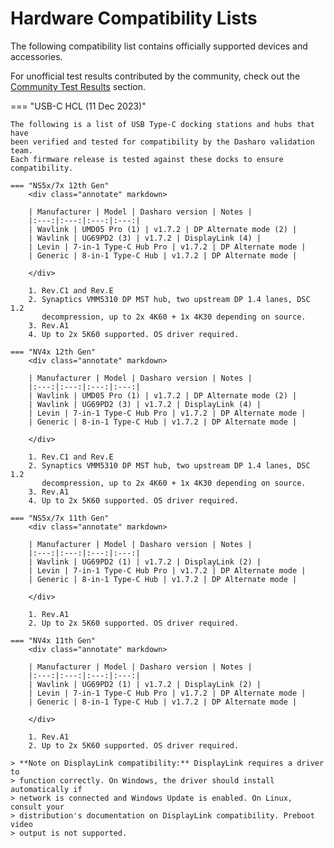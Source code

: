 # Hardware Compatibility Lists

The following compatibility list contains officially supported devices and
accessories.

For unofficial test results contributed by the community, check out the
[Community Test Results](../community-test-results) section.

=== "USB-C HCL (11 Dec 2023)"

    The following is a list of USB Type-C docking stations and hubs that have
    been verified and tested for compatibility by the Dasharo validation team.
    Each firmware release is tested against these docks to ensure compatibility.

    === "NS5x/7x 12th Gen"
        <div class="annotate" markdown>

        | Manufacturer | Model | Dasharo version | Notes |
        |:---:|:---:|:---:|:---:|
        | Wavlink | UMD05 Pro (1) | v1.7.2 | DP Alternate mode (2) |
        | Wavlink | UG69PD2 (3) | v1.7.2 | DisplayLink (4) |
        | Levin | 7-in-1 Type-C Hub Pro | v1.7.2 | DP Alternate mode |
        | Generic | 8-in-1 Type-C Hub | v1.7.2 | DP Alternate mode |

        </div>

        1. Rev.C1 and Rev.E
        2. Synaptics VMM5310 DP MST hub, two upstream DP 1.4 lanes, DSC 1.2
           decompression, up to 2x 4K60 + 1x 4K30 depending on source.
        3. Rev.A1
        4. Up to 2x 5K60 supported. OS driver required.

    === "NV4x 12th Gen"
        <div class="annotate" markdown>

        | Manufacturer | Model | Dasharo version | Notes |
        |:---:|:---:|:---:|:---:|
        | Wavlink | UMD05 Pro (1) | v1.7.2 | DP Alternate mode (2) |
        | Wavlink | UG69PD2 (3) | v1.7.2 | DisplayLink (4) |
        | Levin | 7-in-1 Type-C Hub Pro | v1.7.2 | DP Alternate mode |
        | Generic | 8-in-1 Type-C Hub | v1.7.2 | DP Alternate mode |

        </div>

        1. Rev.C1 and Rev.E
        2. Synaptics VMM5310 DP MST hub, two upstream DP 1.4 lanes, DSC 1.2
           decompression, up to 2x 4K60 + 1x 4K30 depending on source.
        3. Rev.A1
        4. Up to 2x 5K60 supported. OS driver required.

    === "NS5x/7x 11th Gen"
        <div class="annotate" markdown>

        | Manufacturer | Model | Dasharo version | Notes |
        |:---:|:---:|:---:|:---:|
        | Wavlink | UG69PD2 (1) | v1.7.2 | DisplayLink (2) |
        | Levin | 7-in-1 Type-C Hub Pro | v1.7.2 | DP Alternate mode |
        | Generic | 8-in-1 Type-C Hub | v1.7.2 | DP Alternate mode |

        </div>

        1. Rev.A1
        2. Up to 2x 5K60 supported. OS driver required.

    === "NV4x 11th Gen"
        <div class="annotate" markdown>

        | Manufacturer | Model | Dasharo version | Notes |
        |:---:|:---:|:---:|:---:|
        | Wavlink | UG69PD2 (1) | v1.7.2 | DisplayLink (2) |
        | Levin | 7-in-1 Type-C Hub Pro | v1.7.2 | DP Alternate mode |
        | Generic | 8-in-1 Type-C Hub | v1.7.2 | DP Alternate mode |

        </div>

        1. Rev.A1
        2. Up to 2x 5K60 supported. OS driver required.

    > **Note on DisplayLink compatibility:** DisplayLink requires a driver to
    > function correctly. On Windows, the driver should install automatically if
    > network is connected and Windows Update is enabled. On Linux, consult your
    > distribution's documentation on DisplayLink compatibility. Preboot video
    > output is not supported.
